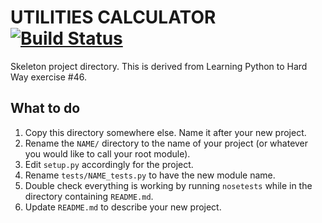 

UTILITIES CALCULATOR [![Build Status](https://travis-ci.org/simiolabs/utilities_calc_cr.svg?branch=master)](https://travis-ci.org/simiolabs/utilities_calc_cr)
====================

Skeleton project directory. This is derived from Learning Python to Hard Way
exercise #46.

What to do
----------

1. Copy this directory somewhere else. Name it after your new project.
2. Rename the `NAME/` directory to the name of your project (or whatever you
   would like to call your root module).
3. Edit `setup.py` accordingly for the project.
4. Rename `tests/NAME_tests.py` to have the new module name.
5. Double check everything is working by running `nosetests` while in the
   directory containing `README.md`.
6. Update `README.md` to describe your new project.
